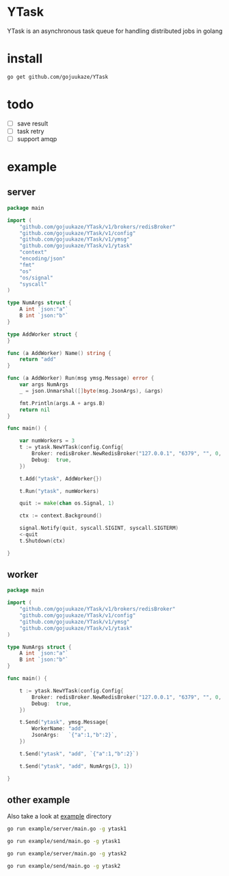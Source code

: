 # YTask
YTask is an asynchronous task queue for handling distributed jobs in golang

# install
```bash
go get github.com/gojuukaze/YTask
```

# todo
-[ ] save result  
-[ ] task retry  
-[ ] support amqp

# example

## server

```go
package main

import (
	"github.com/gojuukaze/YTask/v1/brokers/redisBroker"
	"github.com/gojuukaze/YTask/v1/config"
	"github.com/gojuukaze/YTask/v1/ymsg"
	"github.com/gojuukaze/YTask/v1/ytask"
	"context"
	"encoding/json"
	"fmt"
	"os"
	"os/signal"
	"syscall"
)

type NumArgs struct {
	A int `json:"a"`
	B int `json:"b"`
}

type AddWorker struct {
}

func (a AddWorker) Name() string {
	return "add"
}

func (a AddWorker) Run(msg ymsg.Message) error {
	var args NumArgs
	_ = json.Unmarshal([]byte(msg.JsonArgs), &args)

	fmt.Println(args.A + args.B)
	return nil
}

func main() {

	var numWorkers = 3
	t := ytask.NewYTask(config.Config{
		Broker: redisBroker.NewRedisBroker("127.0.0.1", "6379", "", 0, numWorkers),
		Debug:  true,
	})

	t.Add("ytask", AddWorker{})

	t.Run("ytask", numWorkers)

	quit := make(chan os.Signal, 1)

	ctx := context.Background()

	signal.Notify(quit, syscall.SIGINT, syscall.SIGTERM)
	<-quit
	t.Shutdown(ctx)

}

```

## worker

```go
package main

import (
	"github.com/gojuukaze/YTask/v1/brokers/redisBroker"
	"github.com/gojuukaze/YTask/v1/config"
	"github.com/gojuukaze/YTask/v1/ymsg"
	"github.com/gojuukaze/YTask/v1/ytask"
)

type NumArgs struct {
	A int `json:"a"`
	B int `json:"b"`
}

func main() {

	t := ytask.NewYTask(config.Config{
		Broker: redisBroker.NewRedisBroker("127.0.0.1", "6379", "", 0, 3),
		Debug:  true,
	})

	t.Send("ytask", ymsg.Message{
		WorkerName: "add",
		JsonArgs:   `{"a":1,"b":2}`,
	})

	t.Send("ytask", "add", `{"a":1,"b":2}`)

	t.Send("ytask", "add", NumArgs{3, 1})

}

```

## other example
Also take a look at [example](https://github.com/gojuukaze/YTask/tree/master/example) directory
```bash
go run example/server/main.go -g ytask1

go run example/send/main.go -g ytask1
```

```bash
go run example/server/main.go -g ytask2

go run example/send/main.go -g ytask2
```